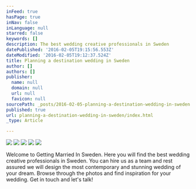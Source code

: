 ```yaml
---
inFeed: true
hasPage: true
inNav: false
inLanguage: null
starred: false
keywords: []
description: The best wedding creative professionals in Sweden
datePublished: '2016-02-05T19:15:56.553Z'
dateModified: '2016-02-05T19:12:37.524Z'
title: Planning a destination wedding in Sweden
author: []
authors: []
publisher:
  name: null
  domain: null
  url: null
  favicon: null
sourcePath: _posts/2016-02-05-planning-a-destination-wedding-in-sweden.md
published: true
url: planning-a-destination-wedding-in-sweden/index.html
_type: Article

---
```

![](https://the-grid-user-content.s3-us-west-2.amazonaws.com/54fc9281-690e-452a-a5cf-b356eb10aaee.jpg)
![](https://the-grid-user-content.s3-us-west-2.amazonaws.com/b6e3c1e3-a3f0-41d0-968f-a2f705b283e1.jpg)
![](https://the-grid-user-content.s3-us-west-2.amazonaws.com/4d6ea6e8-f2e3-4e42-b5ec-3444c8d4f6ff.jpg)
![](https://the-grid-user-content.s3-us-west-2.amazonaws.com/2096486f-1e6e-4a3d-b5cc-bec17003672a.jpg)
![](https://the-grid-user-content.s3-us-west-2.amazonaws.com/20c99d76-abf0-4f44-adcc-f8e09b93b246.jpg)

Welcome to Getting Married In Sweden. Here you will find the best wedding creative professionals in Sweden. You can hire us as a team and rest assured we will design the most contemporary and stunning wedding of your dream. Browse through the photos and find inspiration for your wedding. Get in touch and let's talk!